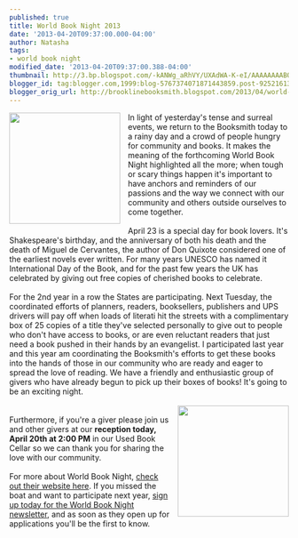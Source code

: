 ```yaml
---
published: true
title: World Book Night 2013
date: '2013-04-20T09:37:00.000-04:00'
author: Natasha
tags:
- world book night
modified_date: '2013-04-20T09:37:00.388-04:00'
thumbnail: http://3.bp.blogspot.com/-kANWg_aRhVY/UXAdWA-K-eI/AAAAAAAABO8/dPhMnnUBa-A/s72-c/WBN_2013_logo.jpg
blogger_id: tag:blogger.com,1999:blog-5767374071871443859.post-92521613974767200
blogger_orig_url: http://brooklinebooksmith.blogspot.com/2013/04/world-book-night-2013.html
---
```


<div class="separator" style="clear: both; text-align: center;"><a href="http://3.bp.blogspot.com/-kANWg_aRhVY/UXAdWA-K-eI/AAAAAAAABO8/dPhMnnUBa-A/s1600/WBN_2013_logo.jpg" imageanchor="1" style="clear: left; float: left; margin-bottom: 1em; margin-right: 1em;"><img border="0" height="200" src="http://3.bp.blogspot.com/-kANWg_aRhVY/UXAdWA-K-eI/AAAAAAAABO8/dPhMnnUBa-A/s200/WBN_2013_logo.jpg" width="200" /></a></div>In light of yesterday's tense and surreal events, we return to the Booksmith today to a rainy day and a crowd of people hungry for community and books. It makes the meaning of the forthcoming World Book Night highlighted all the more; when tough or scary things happen it's important to have anchors and reminders of our passions and the way we connect with our community and others outside ourselves to come together.<br /><br />April 23 is a special day for book lovers. It's Shakespeare's birthday, and the anniversary of both his death and the death of Miguel de Cervantes, the author of Don Quixote considered one of the earliest novels ever written. For many years UNESCO has named it International Day of the Book, and for the past few years the UK has celebrated by giving out free copies of cherished books to celebrate.<br /><br />For the 2nd year in a row the States are participating. Next Tuesday, the coordinated efforts of planners, readers, booksellers, publishers and UPS drivers will pay off when loads of literati hit the streets with a complimentary box of 25 copies of a title they've selected personally to give out to people who don't have access to books, or are even reluctant readers that just need a book pushed in their hands by an evangelist. I participated last year and this year am coordinating the Booksmith's efforts to get these books into the hands of those in our community who are ready and eager to spread the love of reading. We have a friendly and enthusiastic group of givers who have already begun to pick up their boxes of books! It's going to be an exciting night.<br /><br /><a href="http://3.bp.blogspot.com/-4Zd2eNYsSK8/UXAfwSlcyLI/AAAAAAAABPE/4l_2Zlt-t5M/s1600/11a4b0e8a2e811e2a45222000a9e06f4_7.jpg" imageanchor="1" style="clear: right; float: right; margin-bottom: 1em; margin-left: 1em;"><img border="0" height="200" src="http://3.bp.blogspot.com/-4Zd2eNYsSK8/UXAfwSlcyLI/AAAAAAAABPE/4l_2Zlt-t5M/s200/11a4b0e8a2e811e2a45222000a9e06f4_7.jpg" width="200" /></a><br />Furthermore, if you're a giver please join us and other givers at our <b>reception today, April 20th at 2:00 PM</b> in our Used Book Cellar so we can thank you for sharing the love with our community.<br /><br />For more about World Book Night, <a href="http://www.us.worldbooknight.org/">check out their website here</a>. If you missed the boat and want to participate next year, <a href="http://www.us.worldbooknight.org/how-do-i-get-involved/newsletter">sign up today for the World Book Night newsletter</a>, and as soon as they open up for applications you'll be the first to know.
